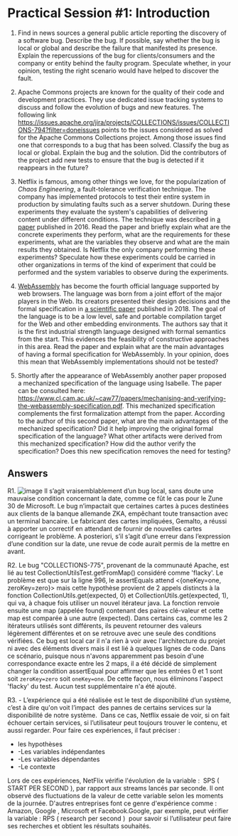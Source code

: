 # Practical Session #1: Introduction

1. Find in news sources a general public article reporting the discovery of a software bug. Describe the bug. If possible, say whether the bug is local or global and describe the failure that manifested its presence. Explain the repercussions of the bug for clients/consumers and the company or entity behind the faulty program. Speculate whether, in your opinion, testing the right scenario would have helped to discover the fault.

2. Apache Commons projects are known for the quality of their code and development practices. They use dedicated issue tracking systems to discuss and follow the evolution of bugs and new features. The following link https://issues.apache.org/jira/projects/COLLECTIONS/issues/COLLECTIONS-794?filter=doneissues points to the issues considered as solved for the Apache Commons Collections project. Among those issues find one that corresponds to a bug that has been solved. Classify the bug as local or global. Explain the bug and the solution. Did the contributors of the project add new tests to ensure that the bug is detected if it reappears in the future?

3. Netflix is famous, among other things we love, for the popularization of *Chaos Engineering*, a fault-tolerance verification technique. The company has implemented protocols to test their entire system in production by simulating faults such as a server shutdown. During these experiments they evaluate the system's capabilities of delivering content under different conditions. The technique was described in [a paper](https://arxiv.org/ftp/arxiv/papers/1702/1702.05843.pdf) published in 2016. Read the paper and briefly explain what are the concrete experiments they perform, what are the requirements for these experiments, what are the variables they observe and what are the main results they obtained. Is Netflix the only company performing these experiments? Speculate how these experiments could be carried in other organizations in terms of the kind of experiment that could be performed and the system variables to observe during the experiments.

4. [WebAssembly](https://webassembly.org/) has become the fourth official language supported by web browsers. The language was born from a joint effort of the major players in the Web. Its creators presented their design decisions and the formal specification in [a scientific paper](https://people.mpi-sws.org/~rossberg/papers/Haas,%20Rossberg,%20Schuff,%20Titzer,%20Gohman,%20Wagner,%20Zakai,%20Bastien,%20Holman%20-%20Bringing%20the%20Web%20up%20to%20Speed%20with%20WebAssembly.pdf) published in 2018. The goal of the language is to be a low level, safe and portable compilation target for the Web and other embedding environments. The authors say that it is the first industrial strength language designed with formal semantics from the start. This evidences the feasibility of constructive approaches in this area. Read the paper and explain what are the main advantages of having a formal specification for WebAssembly. In your opinion, does this mean that WebAssembly implementations should not be tested? 

5.  Shortly after the appearance of WebAssembly another paper proposed a mechanized specification of the language using Isabelle. The paper can be consulted here: https://www.cl.cam.ac.uk/~caw77/papers/mechanising-and-verifying-the-webassembly-specification.pdf. This mechanized specification complements the first formalization attempt from the paper. According to the author of this second paper, what are the main advantages of the mechanized specification? Did it help improving the original formal specification of the language? What other artifacts were derived from this mechanized specification? How did the author verify the specification? Does this new specification removes the need for testing?

## Answers

R1. ![image](https://user-images.githubusercontent.com/113097128/224296898-f03aca4a-8e52-42ec-b073-d66ebc0a4a72.png)
Il s’agit vraisemblablement d’un bug local, sans doute une mauvaise condition concernant la date, comme ce fût le cas pour le  Zune 30 de Microsoft. 
Le bug n’impactait que certaines cartes à puces destinées aux clients de la banque allemande ZKA, empêchant toute transaction avec un terminal bancaire.
Le fabricant des cartes impliquées, Gemalto, a réussi à apporter un correctif en attendant de fournir de nouvelles cartes corrigeant le problème.
A posteriori, s’il s’agit d’une erreur dans l’expression d’une condition sur la date, une revue de code aurait permis de la mettre en avant. 

R2. Le bug "COLLECTIONS-775", provenant de la communauté Apache, est lié au test CollectionUtilsTest.getFromMap() considéré comme 'flacky'.     Le problème est que sur la ligne 996, le assertEquals attend <{oneKey=one, zeroKey=zero}> mais cette hypothèse provient de 2 appels distincts à la fonction CollectionUtils.get(expected, 0) et CollectionUtils.get(expected, 1), qui va, à chaque fois utiliser un nouvel itérateur java. La fonction renvoie ensuite une map (appelée found) contenant des paires clé-valeur et cette map est comparée à une autre (expected). Dans certains cas, comme les 2 itérateurs utilisés sont différents, ils peuvent retourner des valeurs légèrement différentes et on se retrouve avec une seule des conditions vérifiées. Ce bug est local car il n'a rien à voir avec l'architecture du projet ni avec des éléments divers mais il est lié à quelques lignes de code. Dans ce scénario, puisque nous n'avons apparemment pas besoin d'une correspondance exacte entre les 2 maps, il a été décidé de simplement changer la condition assertEqual pour affirmer que les entrées 0 et 1 sont soit `zeroKey=zero` soit `oneKey=one`. De cette façon, nous éliminons l'aspect 'flacky' du test. 
Aucun test supplémentaire n'a été ajouté.

R3. - L’expérience qui a été réalisée est le test de disponibilité d’un système, c’est à dire qu'on voit l’impact  des pannes de certains services sur la disponibilité de notre système.  Dans ce cas, Netflix essaie de voir, si on fait échouer certain services, si l’utilisateur peut toujours trouver le contenu, et aussi regarder. Pour faire ces expériences, il faut préciser :
- les hypothèses
- -Les variables indépendantes
- -Les variables dépendantes
- -Le contexte

Lors de ces expériences, NetFlix vérifie l'évolution de la variable :  SPS ( START PER SECOND ), par rapport aux streams lancés par seconde. Il ont observé des fluctuations de la valeur de cette variable selon les moments de la journée.
D'autres entreprises font ce genre d'expérience comme :  Amazon, Google , Microsoft et Facebook.Google, par exemple, peut vérifier la variable : RPS ( research per second )  pour savoir si l’utilisateur peut faire ses recherches et obtient les résultats souhaités.
